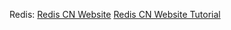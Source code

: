 Redis: 
[Redis CN Website](https://www.redis.net.cn/)
[Redis CN Website Tutorial](https://www.redis.net.cn/tutorial/3501.html)




